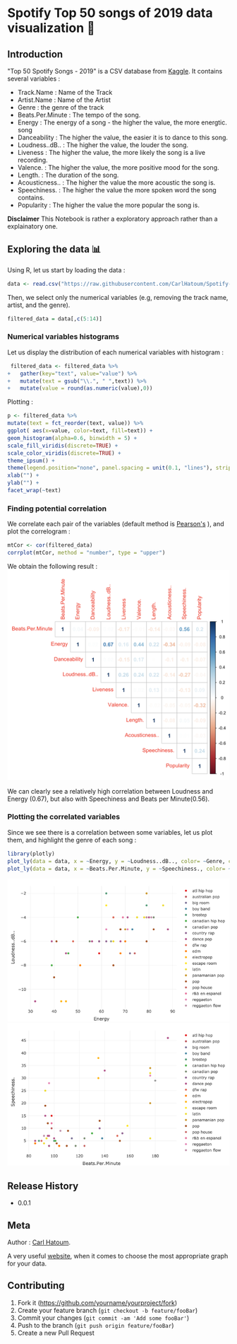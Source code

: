 # Spotify Top 50 songs of 2019 data visualization 🎵

## Introduction
"Top 50 Spotify Songs - 2019" is a CSV database from [Kaggle](https://www.kaggle.com/leonardopena/top50spotify2019). It contains several variables :
- Track.Name : Name of the Track
- Artist.Name : Name of the Artist
- Genre : the genre of the track
- Beats.Per.Minute : The tempo of the song.
- Energy : The energy of a song - the higher the value, the more energtic. song
- Danceability : The higher the value, the easier it is to dance to this song.
- Loudness..dB.. : The higher the value, the louder the song.
- Liveness : The higher the value, the more likely the song is a live recording.
- Valence. : The higher the value, the more positive mood for the song.
- Length. : The duration of the song.
- Acousticness.. : The higher the value the more acoustic the song is.
- Speechiness. : The higher the value the more spoken word the song contains.
- Popularity : The higher the value the more popular the song is.

**Disclaimer** This Notebook is rather a exploratory approach rather than a explainatory one.
## Exploring the data 📊

Using R, let us start by loading the data :
```r
data <- read.csv("https://raw.githubusercontent.com/CarlHatoum/Spotify-TOP-50-songs/master/top50.csv")
```
Then, we select only the numerical variables (e.g, removing the track name, artist, and the genre).
```r
filtered_data = data[,c(5:14)]
```
### Numerical variables histograms
Let us display the distribution of each numerical variables with histogram :
```r
 filtered_data <- filtered_data %>%
+   gather(key="text", value="value") %>%
+   mutate(text = gsub("\\.", " ",text)) %>%
+   mutate(value = round(as.numeric(value),0))
```
Plotting :
```r
p <- filtered_data %>%
mutate(text = fct_reorder(text, value)) %>%
ggplot( aes(x=value, color=text, fill=text)) +
geom_histogram(alpha=0.6, binwidth = 5) +
scale_fill_viridis(discrete=TRUE) +
scale_color_viridis(discrete=TRUE) +
theme_ipsum() +
theme(legend.position="none", panel.spacing = unit(0.1, "lines"), strip.text.x = element_text(size = 8)) +
xlab("") +
ylab("") +
facet_wrap(~text)
```
### Finding potential correlation
We correlate each pair of the variables (default method is [Pearson's](https://en.wikipedia.org/wiki/Correlation_and_dependence#Pearson's_product-moment_coefficient) ), and plot the correlogram :
```r
mtCor <- cor(filtered_data)
corrplot(mtCor, method = "number", type = "upper")
```
We obtain the following result :
![correlogram](https://github.com/CarlHatoum/Spotify-TOP-50-songs/blob/master/images/correlo.png)

We can clearly see a relatively high correlation between Loudness and Energy (0.67), but also with Speechiness and Beats per Minute(0.56).

### Plotting the correlated variables
Since we see there is a correlation between some variables, let us plot them, and highlight the genre of each song :

```r
library(plotly)
plot_ly(data = data, x = ~Energy, y = ~Loudness..dB.., color= ~Genre, colors = "Set1" )
plot_ly(data = data, x = ~Beats.Per.Minute, y = ~Speechiness., color= ~Genre, colors = "Set1")
```
![energy_loudness](https://github.com/CarlHatoum/Spotify-TOP-50-songs/blob/master/images/energy_loudness.png)
![speechiness_bpm](https://github.com/CarlHatoum/Spotify-TOP-50-songs/blob/master/images/speechiness_bpm.png)
## Release History

* 0.0.1
    

## Meta
Author : [Carl Hatoum](https://https://github.com/CarlHatoum).

A very useful [website](https://www.data-to-viz.com/), when it comes to choose the most appropriate graph for your data.
## Contributing

1. Fork it (<https://github.com/yourname/yourproject/fork>)
2. Create your feature branch (`git checkout -b feature/fooBar`)
3. Commit your changes (`git commit -am 'Add some fooBar'`)
4. Push to the branch (`git push origin feature/fooBar`)
5. Create a new Pull Request

